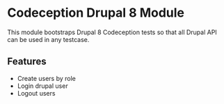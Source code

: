 # Codeception Drupal 8 Module

This module bootstraps Drupal 8 Codeception tests so that all Drupal API can be used in any testcase.

## Features

* Create users by role
* Login drupal user
* Logout users
